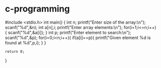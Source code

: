# c-programming
#include <stdio.h>
int main()
{
    int n;
    printf("Enter size of the array:\n");
    scanf("%d",&n);
    int a[n],i;
    printf("Enter array elements:\n");
    for(i=1;i<=n;i++){
        scanf("%d",&a[i]);
    }
    int p;
    printf("Enter element to search:\n");
    scanf("%d",&p);
    for(i=0;i<n;i++){
        if(a[i]==p){
            printf("Given element %d is found at %d",p,i);
        }
    }
    
    return 0;
}
